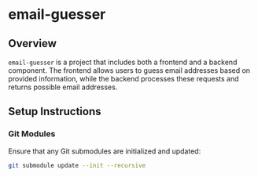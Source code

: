 # email-guesser

## Overview

`email-guesser` is a project that includes both a frontend and a backend component. The frontend allows users to guess email addresses based on provided information, while the backend processes these requests and returns possible email addresses.

## Setup Instructions

### Git Modules

Ensure that any Git submodules are initialized and updated:

```sh
git submodule update --init --recursive
